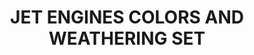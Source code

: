 ---
title: "JET ENGINES COLORS AND WEATHERING SET"
price: "TBA"
desc: "Opis nije dostupan"
img_path: "/assets/img/A.MIG-7445.jpg"
brand: AMMO
available: true
cat: "weathering"
subcat: "AIRPLANE WEATHERING SETS"
subsubcat: "SS"
---